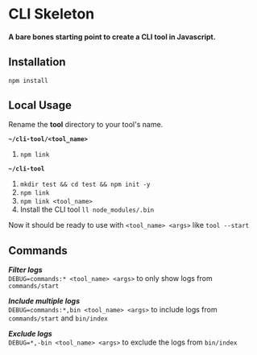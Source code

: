 # CLI Skeleton

#### A bare bones starting point to create a CLI tool in Javascript.

## Installation

`npm install`

## Local Usage

Rename the **tool** directory to your tool's name.

**`~/cli-tool/<tool_name>`**

1. `npm link`

**`~/cli-tool`**

1. `mkdir test && cd test && npm init -y`
2. `npm link`
3. `npm link <tool_name>`
4. Install the CLI tool `ll node_modules/.bin`

Now it should be ready to use with `<tool_name> <args>` like `tool --start`

## Commands

**_Filter logs_** <br />
`DEBUG=commands:* <tool_name> <args>` to only show logs from `commands/start`

**_Include multiple logs_** <br />
`DEBUG=commands:*,bin <tool_name> <args>` to include logs from `commands/start` and `bin/index`

**_Exclude logs_** <br />
`DEBUG=*,-bin <tool_name> <args>` to exclude the logs from `bin/index`

